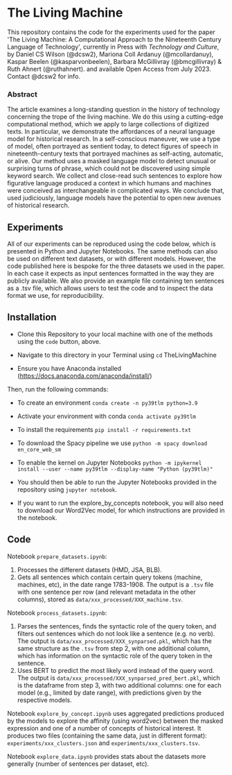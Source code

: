 # The Living Machine

This repository contains the code for the experiments used for the paper 'The Living Machine: A Computational Approach to the Nineteenth Century Language of Technology', currently in Press with _Technology and Culture_, by Daniel CS Wilson (@dcsw2), Mariona Coll Ardanuy (@mcollardanuy), Kaspar Beelen (@kasparvonbeelen), Barbara McGillivray (@bmcgillivray) & Ruth Ahnert (@ruthahnert). and available Open Access from July 2023. Contact @dcsw2 for info.

### Abstract

The article examines a long-standing question in the history of technology concerning the trope of the living machine. We do this using a cutting-edge computational method, which we apply to large collections of digitized texts. In particular, we demonstrate the affordances of a neural language model for historical research. In a self-conscious maneuver, we use a type of model, often portrayed as sentient today, to detect figures of speech in nineteenth-century texts that portrayed machines as self-acting, automatic, or alive. Our method uses a masked language model to detect unusual or surprising turns of phrase, which could not be discovered using simple keyword search. We collect and close-read such sentences to explore how figurative language produced a context in which humans and machines were conceived as interchangeable in complicated ways. We conclude that, used judiciously, language models have the potential to open new avenues of historical research. 

## Experiments
All of our experiments can be reproduced using the code below, which is presented in Python and Jupyter Notebooks. The same methods can also be used on different text datasets, or with different models. However, the code published here is bespoke for the three datasets we used in the paper. In each case it expects as input sentences formatted in the way they are publicly available. We also provide an example file containing ten sentences as a .tsv file, which allows users to test the code and to inspect the data format we use, for reproducibility. 

## Installation

- Clone this Repository to your local machine with one of the methods using the `code` button, above.
- Navigate to this directory in your Terminal using `cd` TheLivingMachine

- Ensure you have Anaconda installed (https://docs.anaconda.com/anaconda/install/)

Then, run the following commands:
- To create an environment `conda create -n py39tlm python=3.9`

- Activate your environment with conda
`conda activate py39tlm`

- To install the requirements
 `pip install -r requirements.txt`
 
- To download the Spacy pipeline we use
`python -m spacy download en_core_web_sm`

- To enable the kernel on Jupyter Notebooks
  `python -m ipykernel install --user --name py39tlm --display-name "Python (py39tlm)"`

- You should then be able to run the Jupyter Notebooks provided in the repository using `jupyter notebook`.

- If you want to run the explore_by_concepts notebook, you will also need to download our Word2Vec model, for which instructions are provided in the notebook.
 

## Code

Notebook `prepare_datasets.ipynb`:
1. Processes the different datasets (HMD, JSA, BLB).
2. Gets all sentences which contain certain query tokens (machine, machines, etc), in the date range 1783-1908. The output is a `.tsv` file with one sentence per row (and relevant metadata in the other columns), stored as `data/xxx_processed/XXX_machine.tsv`.

Notebook `process_datasets.ipynb`:
1. Parses the sentences, finds the syntactic role of the query token, and filters out sentences which do not look like a sentence (e.g. no verb). The output is `data/xxx_processed/XXX_synparsed.pkl`, which has the same structure as the `.tsv` from step 2, with one additional column, which has information on the syntactic role of the query token in the sentence.
2. Uses BERT to predict the most likely word instead of the query word. The output is `data/xxx_processed/XXX_synparsed_pred_bert.pkl`, which is the dataframe from step 3, with two additional columns: one for each model (e.g., limited by date range), with predictions given by the respective models.

Notebook `explore_by_concept.ipynb` uses aggregated predictions produced by the models to explore the affinity (using word2vec) between the masked expression and one of a number of concepts of historical interest. It produces two files (containing the same data, just in different format): `experiments/xxx_clusters.json` and `experiments/xxx_clusters.tsv`.

Notebook `explore_data.ipynb` provides stats about the datasets more generally (number of sentences per dataset, etc).
